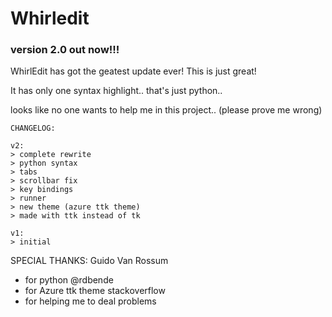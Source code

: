 # Whirledit

### version 2.0 out now!!!

 WhirlEdit has got the geatest update ever!
 This is just great!
 
 It has only one syntax highlight.. that's just python..
 
looks like no one wants to help me in this project.. (please prove me wrong)

```
CHANGELOG:

v2:
> complete rewrite
> python syntax
> tabs
> scrollbar fix
> key bindings
> runner
> new theme (azure ttk theme)
> made with ttk instead of tk

v1:
> initial
```

SPECIAL THANKS:
Guido Van Rossum
- for python
@rdbende
- for Azure ttk theme
stackoverflow
- for helping me to deal problems
